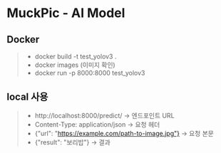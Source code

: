 # MuckPic - AI Model

## Docker
> - docker build -t test_yolov3 .
> - docker images (이미지 확인)
> - docker run -p 8000:8000 test_yolov3

## local 사용
> - http://localhost:8000/predict/ -> 엔드포인트 URL
> - Content-Type: application/json -> 요청 헤더
> - {"url": "https://example.com/path-to-image.jpg"} -> 요청 본문
> - {"result": "보리밥"} -> 결과

